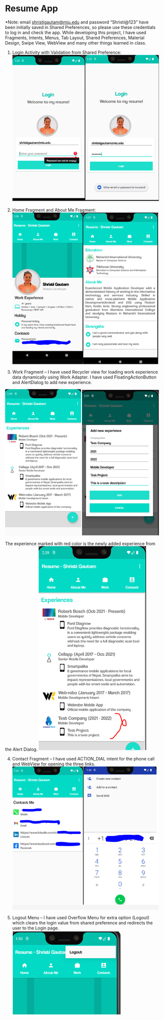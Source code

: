 # Resume App

*Note: email shristigautam@miu.edu and password “Shristi@123” have been initially saved in Shared Preferences, so please use these credentials to log in and check the app.
While developing this project, I have used Fragments, Intents, Menus, Tab Layout, Shared Preferences, Material Design, Swipe View, WebView and many other things learned in class.

1)	Login Activity with Validation from Shared Preference:
![me](https://github.com/shristigautam/Shristi_Resume/blob/master/app/src/main/res/drawable-v24/images/login.PNG)


2)	Home Fragment and About Me Fragment:
![me](https://github.com/shristigautam/Shristi_Resume/blob/master/app/src/main/res/drawable-v24/images/Home_and_Aboutme.PNG)
  

3)	Work Fragment – I have used Recycler view for loading work experience data dynamically using Work Adapter. I have used FloatingActionButton and AlertDialog to add new experience.

![me](https://github.com/shristigautam/Shristi_Resume/blob/master/app/src/main/res/drawable-v24/images/Work.PNG)


The experience marked with red color is the newly added experience from the Alert Dialog.
![me](https://github.com/shristigautam/Shristi_Resume/blob/master/app/src/main/res/drawable-v24/images/Work_added.PNG)


4)	Contact Fragment – I have used ACTION_DIAL intent for the phone call and WebView for opening the three links.
![me](https://github.com/shristigautam/Shristi_Resume/blob/master/app/src/main/res/drawable-v24/images/Contact%20Me.PNG)
  

5)	Logout Menu – I have used Overflow Menu for extra option (Logout) which clears the login value from shared preference and redirects the user to the Login page.
 ![me](https://github.com/shristigautam/Shristi_Resume/blob/master/app/src/main/res/drawable-v24/images/Logout.PNG)
